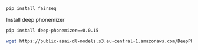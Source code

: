 
```bash
pip install fairseq
```

Install deep phonemizer

```bash
pip install deep-phonemizer==0.0.15

wget https://public-asai-dl-models.s3.eu-central-1.amazonaws.com/DeepPhonemizer/en_us_cmudict_forward.pt
```